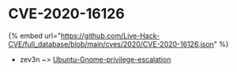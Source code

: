 # CVE-2020-16126
{% embed url="https://github.com/Live-Hack-CVE/full_database/blob/main/cves/2020/CVE-2020-16126.json" %}

* zev3n ~> [Ubuntu-Gnome-privilege-escalation](https://www.alice-snow.ru/2020/database/cve-2020-16126/ubuntu-gnome-privilege-escalation-zev3n)